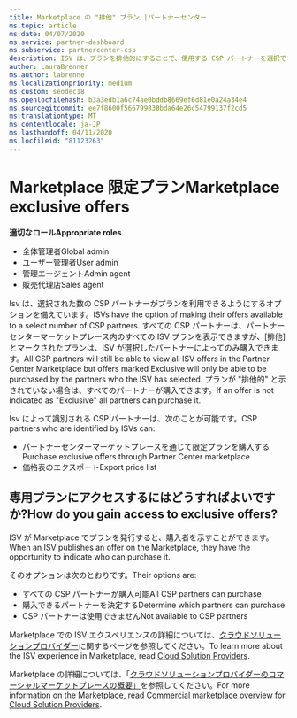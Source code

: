 ```yaml
---
title: Marketplace の "排他" プラン |パートナーセンター
ms.topic: article
ms.date: 04/07/2020
ms.service: partner-dashboard
ms.subservice: partnercenter-csp
description: ISV は、プランを排他的にすることで、使用する CSP パートナーを選択できます。
author: LauraBrenner
ms.author: labrenne
ms.localizationpriority: medium
ms.custom: seodec18
ms.openlocfilehash: b3a3edb1a6c74ae0bddb8669ef6d81e0a24a34e4
ms.sourcegitcommit: ee7f8600f566799838bda64e26c54799137f2cd5
ms.translationtype: MT
ms.contentlocale: ja-JP
ms.lasthandoff: 04/11/2020
ms.locfileid: "81123263"
---
```

# <a name="marketplace-exclusive-offers"></a><span data-ttu-id="5faa5-103">Marketplace 限定プラン</span><span class="sxs-lookup"><span data-stu-id="5faa5-103">Marketplace exclusive offers</span></span>

<span data-ttu-id="5faa5-104">**適切なロール**</span><span class="sxs-lookup"><span data-stu-id="5faa5-104">**Appropriate roles**</span></span>
-    <span data-ttu-id="5faa5-105">全体管理者</span><span class="sxs-lookup"><span data-stu-id="5faa5-105">Global admin</span></span>
-    <span data-ttu-id="5faa5-106">ユーザー管理者</span><span class="sxs-lookup"><span data-stu-id="5faa5-106">User admin</span></span>
-    <span data-ttu-id="5faa5-107">管理エージェント</span><span class="sxs-lookup"><span data-stu-id="5faa5-107">Admin agent</span></span>
-    <span data-ttu-id="5faa5-108">販売代理店</span><span class="sxs-lookup"><span data-stu-id="5faa5-108">Sales agent</span></span>

<span data-ttu-id="5faa5-109">Isv は、選択された数の CSP パートナーがプランを利用できるようにするオプションを備えています。</span><span class="sxs-lookup"><span data-stu-id="5faa5-109">ISVs have the option of making their offers available to a select number of CSP partners.</span></span> <span data-ttu-id="5faa5-110">すべての CSP パートナーは、パートナーセンターマーケットプレース内のすべての ISV プランを表示できますが、[排他] とマークされたプランは、ISV が選択したパートナーによってのみ購入できます。</span><span class="sxs-lookup"><span data-stu-id="5faa5-110">All CSP partners will still be able to view all ISV offers in the Partner Center Marketplace but offers marked Exclusive will only be able to be purchased by the partners who the ISV has selected.</span></span> <span data-ttu-id="5faa5-111">プランが "排他的" と示されていない場合は、すべてのパートナーが購入できます。</span><span class="sxs-lookup"><span data-stu-id="5faa5-111">If an offer is not indicated as "Exclusive" all partners can purchase it.</span></span>

<span data-ttu-id="5faa5-112">Isv によって識別される CSP パートナーは、次のことが可能です。</span><span class="sxs-lookup"><span data-stu-id="5faa5-112">CSP partners who are identified by ISVs can:</span></span>

- <span data-ttu-id="5faa5-113">パートナーセンターマーケットプレースを通じて限定プランを購入する</span><span class="sxs-lookup"><span data-stu-id="5faa5-113">Purchase exclusive offers through Partner Center marketplace</span></span>
- <span data-ttu-id="5faa5-114">価格表のエクスポート</span><span class="sxs-lookup"><span data-stu-id="5faa5-114">Export price list</span></span>

## <a name="how-do-you-gain-access-to-exclusive-offers"></a><span data-ttu-id="5faa5-115">専用プランにアクセスするにはどうすればよいですか?</span><span class="sxs-lookup"><span data-stu-id="5faa5-115">How do you gain access to exclusive offers?</span></span>

<span data-ttu-id="5faa5-116">ISV が Marketplace でプランを発行すると、購入者を示すことができます。</span><span class="sxs-lookup"><span data-stu-id="5faa5-116">When an ISV publishes an offer on the Marketplace, they have the opportunity to indicate who can purchase it.</span></span> 

<span data-ttu-id="5faa5-117">そのオプションは次のとおりです。</span><span class="sxs-lookup"><span data-stu-id="5faa5-117">Their options are:</span></span>

- <span data-ttu-id="5faa5-118">すべての CSP パートナーが購入可能</span><span class="sxs-lookup"><span data-stu-id="5faa5-118">All CSP partners can purchase</span></span>
- <span data-ttu-id="5faa5-119">購入できるパートナーを決定する</span><span class="sxs-lookup"><span data-stu-id="5faa5-119">Determine which partners can purchase</span></span>
- <span data-ttu-id="5faa5-120">CSP パートナーは使用できません</span><span class="sxs-lookup"><span data-stu-id="5faa5-120">Not available to CSP partners</span></span>

<span data-ttu-id="5faa5-121">Marketplace での ISV エクスペリエンスの詳細については、[クラウドソリューションプロバイダー](https://docs.microsoft.com/azure/marketplace/cloud-solution-providers)に関するページを参照してください。</span><span class="sxs-lookup"><span data-stu-id="5faa5-121">To learn more about the ISV experience in Marketplace, read [Cloud Solution Providers](https://docs.microsoft.com/azure/marketplace/cloud-solution-providers).</span></span>

<span data-ttu-id="5faa5-122">Marketplace の詳細については、「[クラウドソリューションプロバイダーのコマーシャルマーケットプレースの概要」](csp-commercial-marketplace-overview.md)を参照してください。</span><span class="sxs-lookup"><span data-stu-id="5faa5-122">For more information on the Marketplace, read [Commercial marketplace overview for Cloud Solution Providers](csp-commercial-marketplace-overview.md).</span></span>
